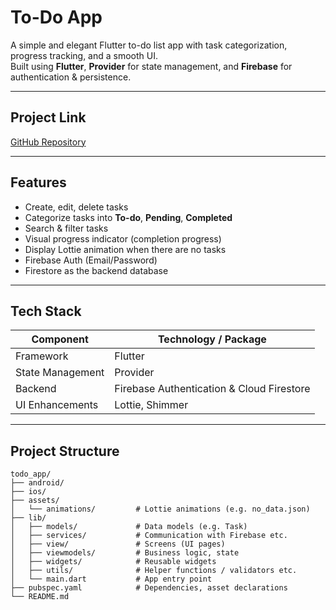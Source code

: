 # To-Do App

A simple and elegant Flutter to-do list app with task categorization, progress tracking, and a smooth UI.  
Built using **Flutter**, **Provider** for state management, and **Firebase** for authentication & persistence.

---

## Project Link

[GitHub Repository](https://github.com/Sujin14/todo_app.git)

---

## Features

- Create, edit, delete tasks  
- Categorize tasks into **To-do**, **Pending**, **Completed**  
- Search & filter tasks  
- Visual progress indicator (completion progress)  
- Display Lottie animation when there are no tasks    
- Firebase Auth (Email/Password)  
- Firestore as the backend database  

---

## Tech Stack

| Component        | Technology / Package                               |
|------------------|----------------------------------------------------|
| Framework        | Flutter                                            |
| State Management | Provider                                           |
| Backend          | Firebase Authentication & Cloud Firestore          |
| UI Enhancements  | Lottie, Shimmer                                    |

---

## Project Structure

```text
todo_app/
├── android/
├── ios/
├── assets/
│   └── animations/         # Lottie animations (e.g. no_data.json)
├── lib/
│   ├── models/             # Data models (e.g. Task)
│   ├── services/           # Communication with Firebase etc.
│   ├── view/               # Screens (UI pages)
│   ├── viewmodels/         # Business logic, state
│   ├── widgets/            # Reusable widgets
│   ├── utils/              # Helper functions / validators etc.
│   └── main.dart           # App entry point
├── pubspec.yaml            # Dependencies, asset declarations
└── README.md               

